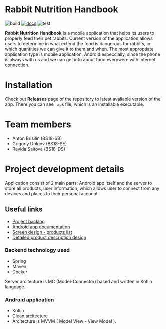 #  Rabbit Nutrition Handbook

![build](https://github.com/inno-nyan-dev/PetFood/actions/workflows/android_build.yml/badge.svg)
[![docs](https://github.com/inno-nyan-dev/PetFood/actions/workflows/build_docs.yml/badge.svg)](https://inno-nyan-dev.github.io/PetFood)
![test](https://github.com/inno-nyan-dev/PetFood/actions/workflows/android_test.yml/badge.svg)

**Rabbit Nutrition Handbook** is a mobile application that helps its users to properly feed their pet rabbits. Current version of the application allows users to determine in what extend the food is dangerous for rabbits, in which quantities we can give it to them and when. The most approptiate application type is mobile application, Android especcially, since the phone is always with us and we can get info about food everywere with internet connection.

# Installation
Check out **Releases** page of the repository to latest available version of the app. There you can see `.apk` file, which is an installable executable. 

# Team members
- Anton Brisilin (BS18-SB)
- Grigoriy Dolgov (BS18-SE)
- Ravida Saitova (BS18-DS)

# Project development details

Application consist of 2 main parts: Android app itself and the server to store all products, user information, which allows user to connect from any devices and places to their personal account

## Useful links 

- [Project backlog](https://github.com/orgs/inno-nyan-dev/projects/1)
- [Android app documentation](https://inno-nyan-dev.github.io/PetFood/)
- [Screen design - products list](https://www.justinmind.com/usernote/tests/51948828/51952214/51952216/index.html#/screens/5e9a1d73-e5ba-4404-ac76-a6ec5c08827e)
- [Detailed product description design](https://www.justinmind.com/usernote/tests/51948828/52111644/52111646/index.html#/screens/c4f394c1-7fb1-478b-a909-b745186b5eeb)

### Backend technology used
- Spring
- Maven
- Docker

Server arcitecture is MC (Model-Connector) based and written in Kotlin language.

### Android application 
- Kotlin 
- Clean arcitecture 
- Arcitecture is MVVM ( Model View - View Model ).
